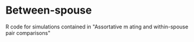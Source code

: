 # Between-spouse

R code for simulations contained in "Assortative m ating and within-spouse pair comparisons"
